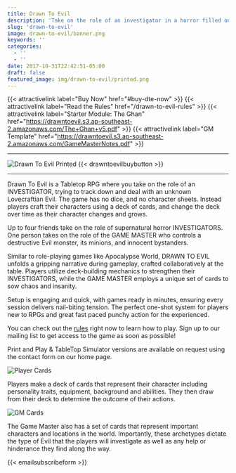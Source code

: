 ```yaml
---
title: Drawn To Evil
description: 'Take on the role of an investigator in a horror filled one session story whilst one of your friends takes on the role of the Game Master, who controls a destructive Evil monster, their minions and innocent bystanders.'
slug: 'drawn-to-evil'
image: drawn-to-evil/banner.png
keywords: ''
categories:
  - ''
  - ''
date: 2017-10-31T22:42:51-05:00
draft: false
featured_image: img/drawn-to-evil/printed.png
---
```


{{< attractivelink label="Buy Now" href="#buy-dte-now" >}}
{{< attractivelink label="Read the Rules" href="/drawn-to-evil-rules" >}}
{{< attractivelink label="Starter Module: The Ghan" href="https://drawntoevil.s3.ap-southeast-2.amazonaws.com/The+Ghan+v5.pdf" >}}
{{< attractivelink label="GM Template" href="https://drawntoevil.s3.ap-southeast-2.amazonaws.com/GameMasterNotes.pdf" >}}


---

![Drawn To Evil Printed](/img/drawn-to-evil/printed.png)
{{< drawntoevilbuybutton >}}

---
Drawn To Evil is a Tabletop RPG where you take on the role of an INVESTIGATOR, trying to track down and deal with an unknown Lovecraftian Evil. The game has no dice, and no character sheets. Instead players craft their characters using a deck of cards, and change the deck over time as their character changes and grows.

Up to four friends take on the role of supernatural horror INVESTIGATORS. One person takes on the role of the GAME MASTER who controls a destructive Evil monster, its minions, and innocent bystanders.

Similar to role-playing games like Apocalypse World, DRAWN TO EVIL unfolds a gripping narrative during gameplay, crafted collaboratively at the table. Players utilize deck-building mechanics to strengthen their INVESTIGATORS, while the GAME MASTER employs a unique set of cards to sow chaos and insanity.

Setup is engaging and quick, with games ready in minutes, ensuring every session delivers nail-biting tension. The perfect one-shot system for players new to RPGs and great fast paced punchy action for the experienced.

You can check out the [rules](/drawn-to-evil-rules) right now to learn how to play. Sign up to our mailing list to get access to the game as soon as possible!

Print and Play & TableTop Simulator versions are available on request using the contact form on our home page.

![Player Cards](/img/drawn-to-evil/showcase.png)

Players make a deck of cards that represent their character including personality traits, equipment, background and abilities. They then draw from their deck to determine the outcome of their actions.

![GM Cards](/img/drawn-to-evil/showcase_dm.png)

The Game Master also has a set of cards that represent important characters and locations in the world. Importantly, these archetypes dictate the type of Evil that the players will investigate as well as any help or hinderance they find along the way.

{{< emailsubscribeform >}}
